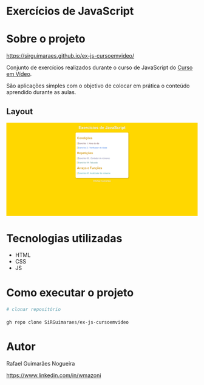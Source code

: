 # Exercícios de JavaScript 

# Sobre o projeto

https://sirguimaraes.github.io/ex-js-cursoemvideo/

Conjunto de exercícios realizados durante o curso de JavaScript do [Curso em Vídeo](https://www.cursoemvideo.com/).

São aplicações simples com o objetivo de colocar em prática o conteúdo aprendido durante as aulas.

## Layout
![index](https://github.com/SiRGuimaraes/ex-js-cursoemvideo/blob/gh-pages/assets/layout.png)

# Tecnologias utilizadas

- HTML
- CSS
- JS

# Como executar o projeto

```bash
# clonar repositório

gh repo clone SiRGuimaraes/ex-js-cursoemvideo

```

# Autor

Rafael Guimarães Nogueira

https://www.linkedin.com/in/wmazoni


